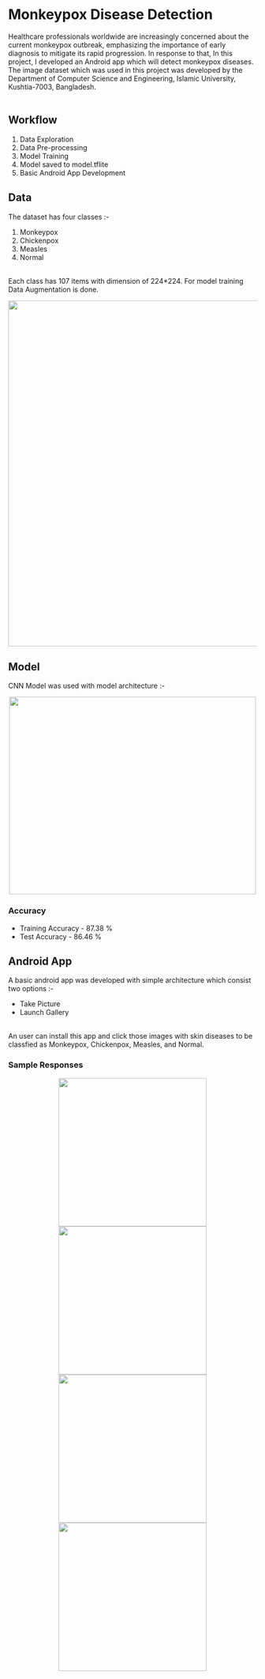 # Monkeypox Disease Detection
Healthcare professionals worldwide are increasingly concerned about the current monkeypox outbreak, emphasizing the importance of early diagnosis to mitigate its rapid progression. In response to that, In this project, I developed an Android app which will detect monkeypox diseases. The image dataset which was used in this project was developed by the Department of Computer Science and Engineering, Islamic University, Kushtia-7003, Bangladesh. </br>
</br>

## Workflow
1. Data Exploration
2. Data Pre-processing
3. Model Training
4. Model saved to model.tflite
5. Basic Android App Development

## Data
The dataset has four classes :-
1. Monkeypox
2. Chickenpox
3. Measles
4. Normal</br>
</br>
Each class has 107 items with dimension of 224*224. For model training Data Augmentation is done.
<p align="center">
  <img width="700" src="https://github.com/Prashant812/Siya/assets/93676625/07b60226-1ec9-4c90-9684-443469ea21f9" >
</p>

## Model
CNN Model was used with model architecture :-
<p align="center">
  <img width="500" height="400" src="https://github.com/Prashant812/Siya/assets/93676625/b79676e6-c32e-49ab-96d6-d49c790139db" >
</p>

### Accuracy
* Training Accuracy - 87.38 %
* Test Accuracy - 86.46 %

## Android App
A basic android app was developed with simple architecture which consist two options :- </br>
* Take Picture
* Launch Gallery </br>
</br>
An user can install this app and click those images with skin diseases to be classfied as Monkeypox, Chickenpox, Measles, and Normal.
</br>

### Sample Responses
<p align="center">
  <img width="300" src="https://github.com/Prashant812/Siya/assets/93676625/031bbed1-e14a-443d-a2af-7f8fcd8e0744" >
  <img width="300" src="https://github.com/Prashant812/Siya/assets/93676625/42ec8013-fed1-4713-9cb9-bdf50c29e650" >
  <img width="300" src="https://github.com/Prashant812/Siya/assets/93676625/0294c0f3-6d5c-44e5-a72b-603fe14e6bae" >
  <img width="300" src="https://github.com/Prashant812/Siya/assets/93676625/00a125ea-e053-4421-afd8-786c6bca4687" >
</p>







